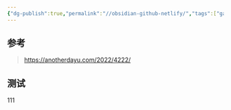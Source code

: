 ```yaml
---
{"dg-publish":true,"permalink":"//obsidian-github-netlify/","tags":["gardenEntry"]}
---
```



## 参考

> https://anotherdayu.com/2022/4222/


## 测试

111